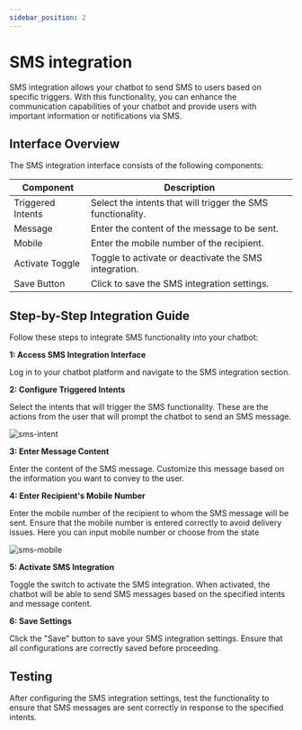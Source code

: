 ```yaml
---
sidebar_position: 2
---
```


# SMS integration

SMS integration allows your chatbot to send SMS to users based on specific triggers. With this functionality, you can enhance the communication capabilities of your chatbot and provide users with important information or notifications via SMS.

## Interface Overview

The SMS integration interface consists of the following components:

| Component          | Description                                                     |
|--------------------|-----------------------------------------------------------------|
| Triggered Intents | Select the intents that will trigger the SMS functionality.     |
| Message            | Enter the content of the message to be sent.                    |
| Mobile             | Enter the mobile number of the recipient.                       |
| Activate Toggle    | Toggle to activate or deactivate the SMS integration.           |
| Save Button        | Click to save the SMS integration settings.                     |

## Step-by-Step Integration Guide

Follow these steps to integrate SMS functionality into your chatbot:

**1: Access  SMS Integration Interface**

Log in to your chatbot platform and navigate to the SMS integration section.

**2: Configure Triggered Intents**

Select the intents that will trigger the SMS functionality. These are the actions  from the user that will prompt the chatbot to send an SMS message.

![sms-intent](/img/sms-intents.png)

**3: Enter Message Content**

Enter the content of the SMS message. Customize this message based on the information you want to convey to the user.

**4: Enter Recipient's Mobile Number**

Enter the mobile number of the recipient to whom the SMS message will be sent. Ensure that the mobile number is entered correctly to avoid delivery issues. Here you can input mobile number or choose from the state

![sms-mobile](/img/sms-mobile.png)

**5: Activate SMS Integration**

Toggle the switch to activate the SMS integration. When activated, the chatbot will be able to send SMS messages based on the specified intents and message content.

**6: Save Settings**

Click the "Save" button to save your SMS integration settings. Ensure that all configurations are correctly saved before proceeding.

## Testing

After configuring the SMS integration settings, test the functionality to ensure that SMS messages are sent correctly in response to the specified intents.
